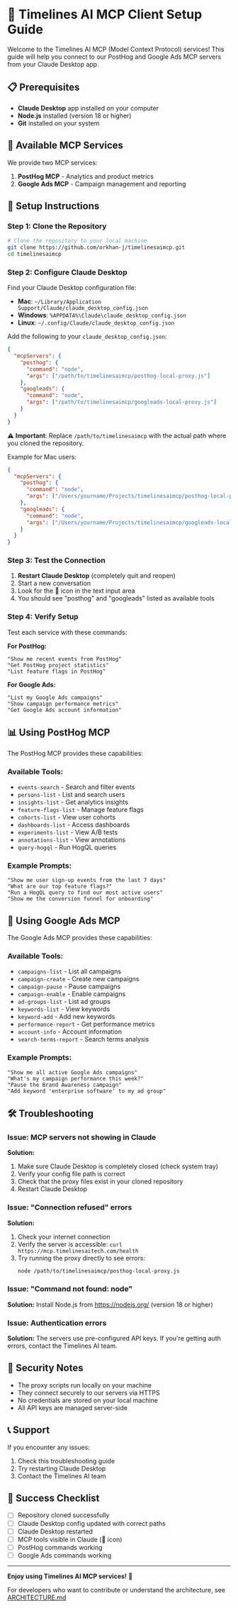 # 🚀 Timelines AI MCP Client Setup Guide

Welcome to the Timelines AI MCP (Model Context Protocol) services! This guide will help you connect to our PostHog and Google Ads MCP servers from your Claude Desktop app.

## 📋 Prerequisites

- **Claude Desktop** app installed on your computer
- **Node.js** installed (version 18 or higher)
- **Git** installed on your system

## 🎯 Available MCP Services

We provide two MCP services:
1. **PostHog MCP** - Analytics and product metrics
2. **Google Ads MCP** - Campaign management and reporting

## 🔧 Setup Instructions

### Step 1: Clone the Repository

```bash
# Clone the repository to your local machine
git clone https://github.com/orkhan-j/timelinesaimcp.git
cd timelinesaimcp
```

### Step 2: Configure Claude Desktop

Find your Claude Desktop configuration file:
- **Mac**: `~/Library/Application Support/Claude/claude_desktop_config.json`
- **Windows**: `%APPDATA%\Claude\claude_desktop_config.json`
- **Linux**: `~/.config/Claude/claude_desktop_config.json`

Add the following to your `claude_desktop_config.json`:

```json
{
  "mcpServers": {
    "posthog": {
      "command": "node",
      "args": ["/path/to/timelinesaimcp/posthog-local-proxy.js"]
    },
    "googleads": {
      "command": "node",
      "args": ["/path/to/timelinesaimcp/googleads-local-proxy.js"]
    }
  }
}
```

⚠️ **Important**: Replace `/path/to/timelinesaimcp` with the actual path where you cloned the repository.

Example for Mac users:
```json
{
  "mcpServers": {
    "posthog": {
      "command": "node",
      "args": ["/Users/yourname/Projects/timelinesaimcp/posthog-local-proxy.js"]
    },
    "googleads": {
      "command": "node",
      "args": ["/Users/yourname/Projects/timelinesaimcp/googleads-local-proxy.js"]
    }
  }
}
```

### Step 3: Test the Connection

1. **Restart Claude Desktop** (completely quit and reopen)
2. Start a new conversation
3. Look for the 🔌 icon in the text input area
4. You should see "posthog" and "googleads" listed as available tools

### Step 4: Verify Setup

Test each service with these commands:

**For PostHog:**
```
"Show me recent events from PostHog"
"Get PostHog project statistics"
"List feature flags in PostHog"
```

**For Google Ads:**
```
"List my Google Ads campaigns"
"Show campaign performance metrics"
"Get Google Ads account information"
```

## 📊 Using PostHog MCP

The PostHog MCP provides these capabilities:

### Available Tools:
- `events-search` - Search and filter events
- `persons-list` - List and search users
- `insights-list` - Get analytics insights
- `feature-flags-list` - Manage feature flags
- `cohorts-list` - View user cohorts
- `dashboards-list` - Access dashboards
- `experiments-list` - View A/B tests
- `annotations-list` - View annotations
- `query-hogql` - Run HogQL queries

### Example Prompts:
```
"Show me user sign-up events from the last 7 days"
"What are our top feature flags?"
"Run a HogQL query to find our most active users"
"Show me the conversion funnel for onboarding"
```

## 🎯 Using Google Ads MCP

The Google Ads MCP provides these capabilities:

### Available Tools:
- `campaigns-list` - List all campaigns
- `campaign-create` - Create new campaigns
- `campaign-pause` - Pause campaigns
- `campaign-enable` - Enable campaigns
- `ad-groups-list` - List ad groups
- `keywords-list` - View keywords
- `keyword-add` - Add new keywords
- `performance-report` - Get performance metrics
- `account-info` - Account information
- `search-terms-report` - Search terms analysis

### Example Prompts:
```
"Show me all active Google Ads campaigns"
"What's my campaign performance this week?"
"Pause the Brand Awareness campaign"
"Add keyword 'enterprise software' to my ad group"
```

## 🛠️ Troubleshooting

### Issue: MCP servers not showing in Claude

**Solution:**
1. Make sure Claude Desktop is completely closed (check system tray)
2. Verify your config file path is correct
3. Check that the proxy files exist in your cloned repository
4. Restart Claude Desktop

### Issue: "Connection refused" errors

**Solution:**
1. Check your internet connection
2. Verify the server is accessible: `curl https://mcp.timelinesaitech.com/health`
3. Try running the proxy directly to see errors:
   ```bash
   node /path/to/timelinesaimcp/posthog-local-proxy.js
   ```

### Issue: "Command not found: node"

**Solution:**
Install Node.js from https://nodejs.org/ (version 18 or higher)

### Issue: Authentication errors

**Solution:**
The servers use pre-configured API keys. If you're getting auth errors, contact the Timelines AI team.

## 🔐 Security Notes

- The proxy scripts run locally on your machine
- They connect securely to our servers via HTTPS
- No credentials are stored on your local machine
- All API keys are managed server-side

## 📞 Support

If you encounter any issues:
1. Check this troubleshooting guide
2. Try restarting Claude Desktop
3. Contact the Timelines AI team

## 🎉 Success Checklist

- [ ] Repository cloned successfully
- [ ] Claude Desktop config updated with correct paths
- [ ] Claude Desktop restarted
- [ ] MCP tools visible in Claude (🔌 icon)
- [ ] PostHog commands working
- [ ] Google Ads commands working

---

**Enjoy using Timelines AI MCP services!** 🚀

For developers who want to contribute or understand the architecture, see [ARCHITECTURE.md](ARCHITECTURE.md)